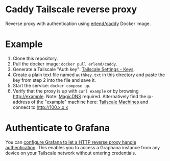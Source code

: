 # Caddy Tailscale reverse proxy

Reverse proxy with authentication using [erlend/caddy](https://hub.docker.com/r/erlend/caddy)
Docker image. 

# Example

1. Clone this repository. 
1. Pull the docker image: `docker pull erlend/caddy`.
2. Generate a Tailscale "Auth key": [Tailscale Settings - Keys](https://login.tailscale.com/admin/settings/keys). 
3. Create a plain text file named `authkey.txt` in this directory and paste the key from step 2 into the file and save it.
4. Start the service: `docker compose up`.
5. Verify that the proxy is up with `curl example` or by browsing [http://example](http://example). Note: [MagicDNS](https://login.tailscale.com/admin/dns) required. Alternatively find the ip-address of the "example" machine here: [Tailscale Machines](https://login.tailscale.com/admin/machines) and connect to http://100.x.x.x

# Authenticate to Grafana

You can [configure Grafana to let a HTTP reverse proxy handle authentication](https://grafana.com/docs/grafana/latest/setup-grafana/configure-security/configure-authentication/auth-proxy/).
This enables you to access a Graphana instance from any device on your Tailscale network without entering credentials.
